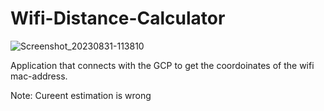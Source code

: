 # Wifi-Distance-Calculator

![Screenshot_20230831-113810](https://github.com/shibinsv/Wifi-Distance-Calculator/assets/80760873/457df383-b590-4cba-a16a-d7eacaa85629)

Application that connects with the GCP to get the coordoinates of the wifi mac-address.

Note: Cureent estimation is wrong 
